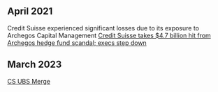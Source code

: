 
## April 2021
Credit Suisse experienced significant losses due to its exposure to Archegos Capital Management
[Credit Suisse takes $4.7 billion hit from Archegos hedge fund scandal; execs step down](https://www.cnbc.com/2021/04/06/credit-suisse-cuts-dividend-on-hit-from-hedge-fund-scandal-investment-bank-head-and-chief-risk-officer-step-down.html#)

## March 2023
[CS UBS Merge](https://www.credit-suisse.com/about-us-news/en/articles/media-releases/credit-suisse-and-ubs-to-merge-202303.html)